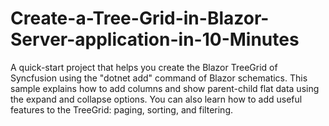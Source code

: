 # Create-a-Tree-Grid-in-Blazor-Server-application-in-10-Minutes
A quick-start project that helps you create the Blazor TreeGrid of Syncfusion using the "dotnet add" command of Blazor schematics. This sample explains how to add columns and show parent-child flat data using the expand and collapse options. You can also learn how to add useful features to the TreeGrid: paging, sorting, and filtering.
